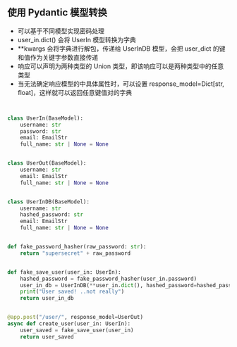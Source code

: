 ## 使用 Pydantic 模型转换

- 可以基于不同模型实现密码处理
- user_in.dict() 会将 UserIn 模型转换为字典
- \*\*kwargs 会将字典进行解包，传递给 UserInDB 模型，会把 user_dict 的键和值作为关键字参数直接传递
- 响应可以声明为两种类型的 Union 类型，即该响应可以是两种类型中的任意类型
- 当无法确定响应模型的中具体属性时，可以设置 response_model=Dict[str, float]，这样就可以返回任意键值对的字典

```python


class UserIn(BaseModel):
    username: str
    password: str
    email: EmailStr
    full_name: str | None = None


class UserOut(BaseModel):
    username: str
    email: EmailStr
    full_name: str | None = None


class UserInDB(BaseModel):
    username: str
    hashed_password: str
    email: EmailStr
    full_name: str | None = None


def fake_password_hasher(raw_password: str):
    return "supersecret" + raw_password


def fake_save_user(user_in: UserIn):
    hashed_password = fake_password_hasher(user_in.password)
    user_in_db = UserInDB(**user_in.dict(), hashed_password=hashed_password)
    print("User saved! ..not really")
    return user_in_db


@app.post("/user/", response_model=UserOut)
async def create_user(user_in: UserIn):
    user_saved = fake_save_user(user_in)
    return user_saved
```
